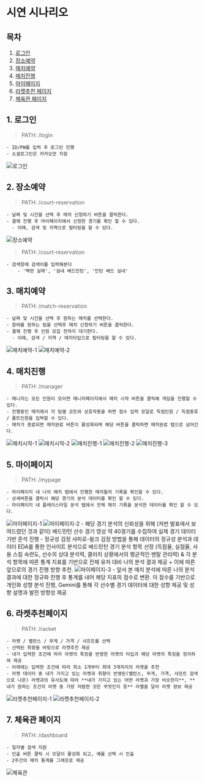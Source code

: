 # 시연 시나리오

## 목차

1. [로그인](#1-로그인)
2. [장소예약](#2-장소예약)
3. [매치예약](#3-매치예약)
4. [매치진행](#4-매치진행)
5. [마이페이지](#5-마이페이지)
6. [라켓추천 페이지](#6-라켓추천페이지)
7. [체육관 페이지](#7-체육관-페이지)

## 1. 로그인

> PATH: /login

    - ID/PW를 입력 후 로그인 진행
    - 소셜로그인은 카카오만 지원

![로그인](/exec/시연시나리오/imgs/login.png)

## 2. 장소예약

> PATH: /court-reservation

    - 날짜 및 시간을 선택 후 매치 신청하기 버튼을 클릭한다.
    - 결제 진행 후 마이페이지에서 신청한 경기를 확인 할 수 있다.
      - 이때, 검색 및 지역으로 필터링을 할 수 있다.

![장소예약](/exec/시연시나리오/imgs/courtReservation.png)

> PATH: /court-reservation

    - 검색창에 검색어를 입력해본다
        - '백련 실래', '실내 베드민턴', '민턴 배드 실내'

## 3. 매치예약

> PATH: /match-reservation

    - 날짜 및 시간을 선택 후 원하는 매치를 선택한다.
    - 참여를 원하는 팀을 선택후 매치 신청하기 버튼을 클릭한다.
    - 결제 진행 후 인원 모집 전까지 대기한다.
      - 이때, 검색 / 지역 / 매치타입으로 필터링을 할 수 있다.

![매치예약-1](/exec/시연시나리오/imgs/matchReservation1.png)
![매치예약-2](/exec/시연시나리오/imgs/matchReservation2.png)

## 4. 매치진행

> PATH: /manager

    - 매니저는 모든 인원이 모이면 매니저페이지에서 매치 시작 버튼을 클릭해 게임을 진행할 수 있다.
    - 진행중인 매치에서 각 팀별 코트와 상호작용을 하면 점수 입력 모달로 득점인원 / 득점종류 / 폴트인원을 입력할 수 있다.
    - 매치가 종료되면 매치완료 버튼이 활성화되며 해당 버튼을 클릭하면 매치완료 탭으로 넘어간다.

![매치시작-1](/exec/시연시나리오/imgs/matchStart1.png)
![매치시작-2](/exec/시연시나리오/imgs/matchStart2.png)
![매치진행-1](/exec/시연시나리오/imgs/matchPlay1.png)
![매치진행-2](/exec/시연시나리오/imgs/matchPlay2.png)
![매치진행-3](/exec/시연시나리오/imgs/matchPlay3.png)

## 5. 마이페이지

> PATH: /mypage

    - 마이페이지 내 나의 매치 탭에서 진행한 매치들의 기록을 확인할 수 있다.
    - 상세버튼을 클릭시 해당 경기의 분석 데이터를 확인 할 수 있다.
    - 마이페이지 내 플레이스타일 분석 탭에서 전체 매치 기록을 분석한 데이터를 확인 할 수 있다.

![마이페이지-1](/exec/시연시나리오/imgs/mypage1.png)
![마이페이지-2](/exec/시연시나리오/imgs/mypage2.png)
    - 해당 경기 분석의 신뢰성을 위해 (저번 발표에서 보여드렸던 것과 같이) 배드민턴 선수 경기 영상 약 40경기를 수집하여 실제 경기 데이터 기반 준석 진행
    - 정규성 검정 샤피로-윌크 검정 방법을 통해 데이터의 정규성 분석과 데이터 EDA를 통한 인사이트 분석으로 배드민턴 경기 분석 항목 선정 (득점율, 실점율, 사용 스킬 숙련도, 선수의 상대 분석력, 클러치 상황에서의 평균적인 멘탈 관리력) & 각 분석 항목에 따른 통계 지표를 기반으로 전체 유저 대비 나의 분석 결과 제공 + 이에 따른 앞으로의 경기 진행 방향 추천.
![마이페이지-3](/exec/시연시나리오/imgs/mypage3.png)
    - 앞서 본 매치 분석에 따른 나의 분석 결과에 대한 정규화 진행 후 통계를 내어 해당 지표의 점수로 변환. 이 점수를 기반으로 개인화 성향 분석 진행, Gemini를 통해 각 선수별 경기 데이터에 대한 성향 제공 및 성향 설명과 발전 방향성 제공

## 6. 라켓추천페이지

> PATH: /racket

    - 라켓 / 밸런스 / 무게 / 가격 / 샤프트를 선택
    - 선택된 취향을 바탕으로 라켓추천 제공
    - 내가 입력한 조건에 따라 라켓의 특징을 반영한 라켓의 타입과 해당 라켓의 특징을 정리하여 제공
    - 아래에는 입력한 조건에 따라 최소 1개부터 최대 3개까지의 라켓을 추천
    - 라켓 데이터 중 내가 가지고 있는 라켓과 취향이 반영된(밸런스, 무게, 가격, 샤프트 검색으로 나온) 라켓과의 유사도에 따라 **내가 가지고 있는 어떤 라켓과 가장 비슷한지**, **내가 원하는 조건의 라켓 중 가장 저렴한 것은 무엇인지 등** 라벨을 달아 라켓 정보 제공

![라켓추천페이지-1](/exec/시연시나리오/imgs/racket1.png)
![라켓추천페이지-2](/exec/시연시나리오/imgs/racket2.png)

## 7. 체육관 페이지

> PATH: /dashboard

    - 일자별 검색 지원
    - 인출 버튼 클릭 시 모달이 활성화 되고, 예를 선택 시 인출
    - 2주간의 매치 통계를 그래프로 제공

![체육관](/exec/시연시나리오/imgs/gym.png)

